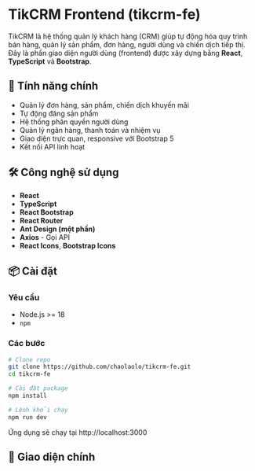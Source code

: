 # TikCRM Frontend (tikcrm-fe)

TikCRM là hệ thống quản lý khách hàng (CRM) giúp tự động hóa quy trình bán hàng, quản lý sản phẩm, đơn hàng, người dùng và chiến dịch tiếp thị. Đây là phần giao diện người dùng (frontend) được xây dựng bằng **React**, **TypeScript** và **Bootstrap**.

## 🚀 Tính năng chính

- Quản lý đơn hàng, sản phẩm, chiến dịch khuyến mãi
- Tự động đăng sản phẩm
- Hệ thống phân quyền người dùng
- Quản lý ngân hàng, thanh toán và nhiệm vụ
- Giao diện trực quan, responsive với Bootstrap 5
- Kết nối API linh hoạt

## 🛠️ Công nghệ sử dụng

- **React**
- **TypeScript**
- **React Bootstrap**
- **React Router**
- **Ant Design (một phần)**
- **Axios** - Gọi API
- **React Icons**, **Bootstrap Icons**

## 📦 Cài đặt

### Yêu cầu

- Node.js >= 18
- `npm`

### Các bước

```bash
# Clone repo
git clone https://github.com/chaolaolo/tikcrm-fe.git
cd tikcrm-fe

# Cài đặt package
npm install

# Lệnh khởi chạy
npm run dev
````
Ứng dụng sẽ chạy tại http://localhost:3000

## 📱 Giao diện chính
<table>
  <tr>
  </tr>
  <tr>
  </tr>
</table>
